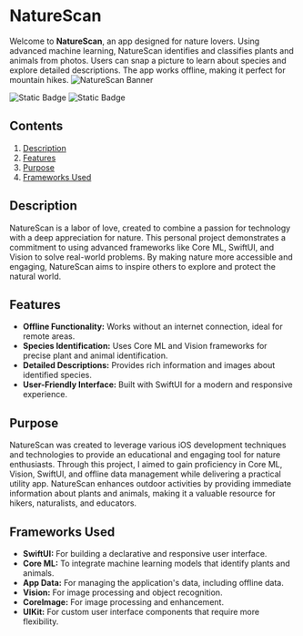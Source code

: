 
# NatureScan

Welcome to **NatureScan**, an app designed for nature lovers. Using advanced machine learning, NatureScan identifies and classifies plants and animals from photos. Users can snap a picture to learn about species and explore detailed descriptions. The app works offline, making it perfect for mountain hikes.
![NatureScan Banner](https://github.com/itsalessandroricci/NatureScan/assets/120020257/1e59a0e0-5385-4895-a207-e6456833e0dc)

![Static Badge](https://img.shields.io/badge/XCode_Version-15.0-green?style=flat&logo=xcode) ![Static Badge](https://img.shields.io/badge/Swift_Version-5.9-green?style=flat&logo=swift)

## Contents

1. [Description](#description)
2. [Features](#features)
3. [Purpose](#purpose)
4. [Frameworks Used](#frameworks)

<a name="description"></a>
## Description
NatureScan is a labor of love, created to combine a passion for technology with a deep appreciation for nature. This personal project demonstrates a commitment to using advanced frameworks like Core ML, SwiftUI, and Vision to solve real-world problems. By making nature more accessible and engaging, NatureScan aims to inspire others to explore and protect the natural world.

<a name="features"></a>
## Features

- **Offline Functionality:** Works without an internet connection, ideal for remote areas.
- **Species Identification:** Uses Core ML and Vision frameworks for precise plant and animal identification.
- **Detailed Descriptions:** Provides rich information and images about identified species.
- **User-Friendly Interface:** Built with SwiftUI for a modern and responsive experience.

<a name="purpose"></a>
## Purpose

NatureScan was created to leverage various iOS development techniques and technologies to provide an educational and engaging tool for nature enthusiasts. Through this project, I aimed to gain proficiency in Core ML, Vision, SwiftUI, and offline data management while delivering a practical utility app. NatureScan enhances outdoor activities by providing immediate information about plants and animals, making it a valuable resource for hikers, naturalists, and educators.

<a name="frameworks"></a>
## Frameworks Used

- **SwiftUI:** For building a declarative and responsive user interface.
- **Core ML:** To integrate machine learning models that identify plants and animals.
- **App Data:** For managing the application's data, including offline data.
- **Vision:** For image processing and object recognition.
- **CoreImage:** For image processing and enhancement.
- **UIKit:** For custom user interface components that require more flexibility.
